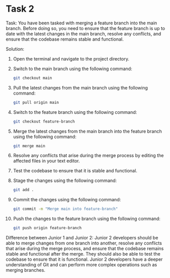 # Task 2

Task: You have been tasked with merging a feature branch into the main branch.
Before doing so, you need to ensure that the feature branch is up to date with
the latest changes in the main branch, resolve any conflicts, and ensure that
the codebase remains stable and functional.

Solution:

1. Open the terminal and navigate to the project directory.
2. Switch to the main branch using the following command:

    ```bash
    git checkout main
    ```

3. Pull the latest changes from the main branch using the following command:

    ```bash
    git pull origin main
    ```

4. Switch to the feature branch using the following command:

    ```bash
    git checkout feature-branch
    ```

5. Merge the latest changes from the main branch into the feature branch using
   the following command:

    ```bash
    git merge main
    ```

6. Resolve any conflicts that arise during the merge process by editing the
   affected files in your text editor.
7. Test the codebase to ensure that it is stable and functional.
8. Stage the changes using the following command:

    ```bash
    git add .
    ```

9. Commit the changes using the following command:

    ```bash
    git commit -m "Merge main into feature-branch"
    ```

10. Push the changes to the feature branch using the following command:

    ```bash
    git push origin feature-branch
    ```

Difference between Junior 1 and Junior 2: Junior 2 developers should be able to
merge changes from one branch into another, resolve any conflicts that arise
during the merge process, and ensure that the codebase remains stable and
functional after the merge. They should also be able to test the codebase to
ensure that it is functional. Junior 2 developers have a deeper understanding of
Git and can perform more complex operations such as merging branches.
